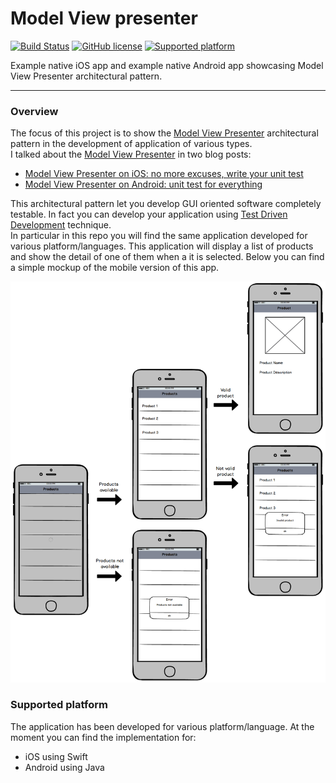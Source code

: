 # Model View presenter

[![Build Status](https://travis-ci.org/chicio/Model-View-Presenter.svg?branch=master)](https://travis-ci.org/chicio/Model-View-Presenter)
[![GitHub license](https://img.shields.io/badge/license-MIT-blue.svg)](https://github.com/chicio/Model-View-Presenter/blob/master/LICENSE.md)
[![Supported platform](https://img.shields.io/badge/platforms-iOS%20%7C%20Android-orange.svg)](https://img.shields.io/badge/platforms-iOS%20%7C%20Android-orange.svg)

Example native iOS app and example native Android app showcasing Model View Presenter architectural pattern.

***

### Overview

The focus of this project is to show the [Model View Presenter](https://en.wikipedia.org/wiki/Model–view–presenter "Model View Presenter architectural pattern")  architectural pattern in the development of application of various types.  
I talked about the [Model View Presenter](https://en.wikipedia.org/wiki/Model–view–presenter "Model View Presenter architectural pattern")  in two blog posts:

* [Model View Presenter on iOS: no more excuses, write your unit test](https://www.fabrizioduroni.it/2017/08/11/model-view-presenter-architecture-ios-swift-unit-test.html)
* [Model View Presenter on Android: unit test for everything](https://www.fabrizioduroni.it/2017/10/27/model-view-presenter-architecture-android-java.html)

This architectural pattern let you develop GUI oriented software completely testable. In fact you can develop your application using [Test Driven Development](https://en.wikipedia.org/wiki/Test-driven_development "Test Driven Development") technique.  
In particular in this repo you will find the same application developed for various platform/languages. This application will display a list of products and show the detail of one of them when a it is selected. Below you can find a simple mockup of the mobile version of this app.

![Products application mockup](https://github.com/chicio/Model-View-Presenter/blob/master/Assets/mockup-model-view-presenter.png "Products application mockup")

### Supported platform

The application has been developed for various platform/language. At the moment you can find the implementation for:

* iOS using Swift
* Android using Java
